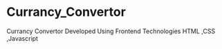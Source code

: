 # Currancy_Convertor
Currancy Convertor Developed Using Frontend Technologies HTML ,CSS ,Javascript
